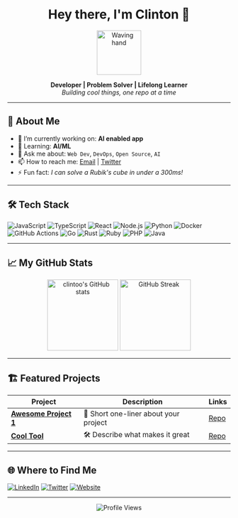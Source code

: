 <!-- Profile README for clintoo -->

<h1 align="center">Hey there, I'm Clinton 👋</h1>
<p align="center">
  <img src="https://media.giphy.com/media/1MTLxzwvOnvmE/giphy.gif" width="100" alt="Waving hand"/>
</p>

<p align="center">
  <b>Developer | Problem Solver | Lifelong Learner</b><br>
  <i>Building cool things, one repo at a time</i>
</p>

---

## 🚀 About Me

- 🔭 I’m currently working on: **AI enabled app**
- 🌱 Learning: **AI/ML**
- 💬 Ask me about: `Web Dev`, `DevOps`, `Open Source`, `AI`
- 📫 How to reach me: [Email](clinton.o.odhiambo@gmail.com) | [Twitter](https://twitter.com/kc_clintone)
- ⚡ Fun fact: _I can solve a Rubik's cube in under a 300ms!_

---

## 🛠️ Tech Stack

![JavaScript](https://img.shields.io/badge/-JavaScript-333?style=flat&logo=javascript)
![TypeScript](https://img.shields.io/badge/-TypeScript-333?style=flat&logo=typescript)
![React](https://img.shields.io/badge/-React-333?style=flat&logo=react)
![Node.js](https://img.shields.io/badge/-Node.js-333?style=flat&logo=node.js)
![Python](https://img.shields.io/badge/-Python-333?style=flat&logo=python)
![Docker](https://img.shields.io/badge/-Docker-333?style=flat&logo=docker)
![GitHub Actions](https://img.shields.io/badge/-GitHub%20Actions-333?style=flat&logo=github-actions)
![Go](https://img.shields.io/badge/-Go-333?style=flat&logo=go)
![Rust](https://img.shields.io/badge/-Rust-333?style=flat&logo=rust)
![Ruby](https://img.shields.io/badge/-Ruby-333?style=flat&logo=ruby)
![PHP](https://img.shields.io/badge/-PHP-333?style=flat&logo=php)
![Java](https://img.shields.io/badge/-Java-333?style=flat&logo=java)

---

## 📈 My GitHub Stats

<p align="center">
  <img src="https://github-readme-stats.vercel.app/api?username=clintoo&show_icons=true&theme=tokyonight" alt="clintoo's GitHub stats" height="160"/>
  <img src="https://github-readme-streak-stats.herokuapp.com/?user=clintoo&theme=tokyonight" alt="GitHub Streak" height="160"/>
</p>

---

## 🏗️ Featured Projects

| Project | Description | Links |
| ------- | ----------- | ----- |
| **[Awesome Project 1](https://github.com/clintoo/awesome-project-1)** | 🚀 Short one-liner about your project | [Repo](https://github.com/clintoo/awesome-project-1) |
| **[Cool Tool](https://github.com/clintoo/cool-tool)** | 🛠️ Describe what makes it great | [Repo](https://github.com/clintoo/cool-tool) |

---

## 🌐 Where to Find Me

[![LinkedIn](https://img.shields.io/badge/-LinkedIn-0077b5?style=flat&logo=linkedin)](https://linkedin.com/in/yourprofile)
[![Twitter](https://img.shields.io/badge/-Twitter-1da1f2?style=flat&logo=twitter)](https://twitter.com/yourhandle)
[![Website](https://img.shields.io/badge/-Website-24292e?style=flat&logo=github)](https://yourwebsite.com/)

---

<p align="center">
  <img src="https://komarev.com/ghpvc/?username=clintoo&color=blue&style=flat" alt="Profile Views"/>
</p>

<!-- Feel free to customize the sections, icons, and links! -->
